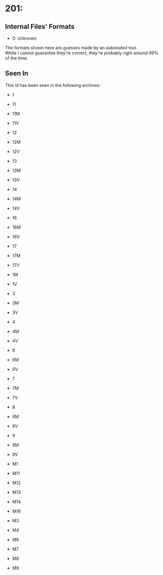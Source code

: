 # 201: 



## Internal Files' Formats
- 0: Unknown

The formats shown here are guesses made by an automated tool.  
While I cannot guarantee they're correct, they're probably right around 99% of the time.

## Seen In

This id has been seen in the following archives:  

- 1  

- 11  

- 11M  

- 11V  

- 12  

- 12M  

- 12V  

- 13  

- 13M  

- 13V  

- 14  

- 14M  

- 14V  

- 16  

- 16M  

- 16V  

- 17  

- 17M  

- 17V  

- 1M  

- 1V  

- 3  

- 3M  

- 3V  

- 4  

- 4M  

- 4V  

- 6  

- 6M  

- 6V  

- 7  

- 7M  

- 7V  

- 8  

- 8M  

- 8V  

- 9  

- 9M  

- 9V  

- M1  

- M11  

- M12  

- M13  

- M14  

- M16  

- M3  

- M4  

- M6  

- M7  

- M8  

- M9  
